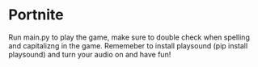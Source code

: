# Portnite
Run main.py to play the game, make sure to double check when spelling and capitalizng in the game.
Rememeber to install playsound (pip install playsound) and turn your audio on and have fun!
